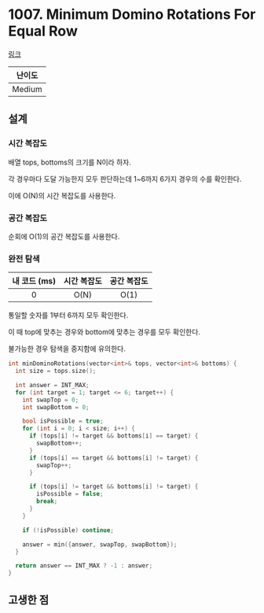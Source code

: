 # 1007. Minimum Domino Rotations For Equal Row

[링크](https://leetcode.com/problems/minimum-domino-rotations-for-equal-row/description/)

| 난이도 |
| :----: |
| Medium |

## 설계

### 시간 복잡도

배열 tops, bottoms의 크기를 N이라 하자.

각 경우마다 도달 가능한지 모두 판단하는데 1~6까지 6가지 경우의 수를 확인한다.

이에 O(N)의 시간 복잡도를 사용한다.

### 공간 복잡도

순회에 O(1)의 공간 복잡도를 사용한다.

### 완전 탐색

| 내 코드 (ms) | 시간 복잡도 | 공간 복잡도 |
| :----------: | :---------: | :---------: |
|      0       |    O(N)     |    O(1)     |

통일할 숫자를 1부터 6까지 모두 확인한다.

이 때 top에 맞추는 경우와 bottom에 맞추는 경우를 모두 확인한다.

불가능한 경우 탐색을 중지함에 유의한다.

```cpp
int minDominoRotations(vector<int>& tops, vector<int>& bottoms) {
  int size = tops.size();

  int answer = INT_MAX;
  for (int target = 1; target <= 6; target++) {
    int swapTop = 0;
    int swapBottom = 0;

    bool isPossible = true;
    for (int i = 0; i < size; i++) {
      if (tops[i] != target && bottoms[i] == target) {
        swapBottom++;
      }
      if (tops[i] == target && bottoms[i] != target) {
        swapTop++;
      }

      if (tops[i] != target && bottoms[i] != target) {
        isPossible = false;
        break;
      }
    }

    if (!isPossible) continue;

    answer = min({answer, swapTop, swapBottom});
  }

  return answer == INT_MAX ? -1 : answer;
}
```

## 고생한 점
